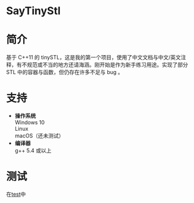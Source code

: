 # SayTinyStl
# 简介
基于 C++11 的 tinySTL，这是我的第一个项目，使用了中文文档与中文/英文注释，有不规范或不当的地方还请海涵。刚开始是作为新手练习用途。实现了部分 STL 中的容器与函数，但仍存在许多不足与 bug 。
# 支持
* **操作系统**  
Windows 10  
Linux  
macOS（还未测试）
* **编译器**  
g++ 5.4 或以上  
# 测试  
在[test]([https://pages.github.com/](https://github.com/SAY4EVER729/SayTinyStl/tree/master/SayTinyStl/test)https://github.com/SAY4EVER729/SayTinyStl/tree/master/SayTinyStl/test)中  
